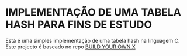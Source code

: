 # IMPLEMENTAÇÃO DE UMA TABELA HASH PARA FINS DE ESTUDO

Está é uma simples implementação de uma tabela hash na linguagem C.
Este projecto é baseado no repo [BUILD YOUR OWN X](https://github.com/codecrafters-io/build-your-own-x/)
